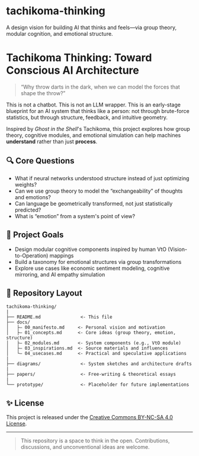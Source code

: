 # tachikoma-thinking
A design vision for building AI that thinks and feels—via group theory, modular cognition, and emotional structure.

# Tachikoma Thinking: Toward Conscious AI Architecture

> “Why throw darts in the dark, when we can model the forces that shape the throw?”

This is not a chatbot. This is not an LLM wrapper. This is an early-stage blueprint for an AI system that thinks like a person: not through brute-force statistics, but through structure, feedback, and intuitive geometry.

Inspired by *Ghost in the Shell*'s Tachikoma, this project explores how group theory, cognitive modules, and emotional simulation can help machines **understand** rather than just **process**.

## 🔍 Core Questions
- What if neural networks understood structure instead of just optimizing weights?
- Can we use group theory to model the “exchangeability” of thoughts and emotions?
- Can language be geometrically transformed, not just statistically predicted?
- What is “emotion” from a system's point of view?

## 🧱 Project Goals
- Design modular cognitive components inspired by human VtO (Vision-to-Operation) mappings
- Build a taxonomy for emotional structures via group transformations
- Explore use cases like economic sentiment modeling, cognitive mirroring, and AI empathy simulation

## 🧰 Repository Layout
```
tachikoma-thinking/
|
├── README.md               <- This file
├── docs/
│   ├― 00_manifesto.md     <- Personal vision and motivation
│   ├― 01_concepts.md      <- Core ideas (group theory, emotion, structure)
│   ├― 02_modules.md       <- System components (e.g., VtO module)
│   ├― 03_inspirations.md  <- Source materials and influences
│   └― 04_usecases.md      <- Practical and speculative applications
|
├── diagrams/               <- System sketches and architecture drafts
|
├── papers/                 <- Free-writing & theoretical essays
|
└── prototype/              <- Placeholder for future implementations
```

## ✨ License
This project is released under the [Creative Commons BY-NC-SA 4.0 License](https://creativecommons.org/licenses/by-nc-sa/4.0/).

---

> This repository is a space to think in the open. Contributions, discussions, and unconventional ideas are welcome.
